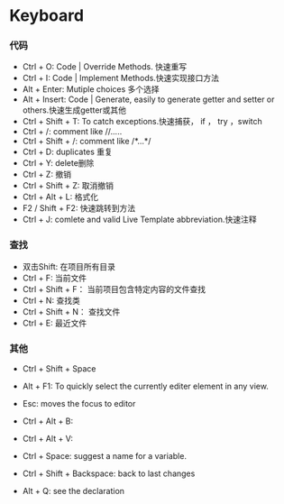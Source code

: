 # Keyboard

###  代码

- Ctrl + O: Code | Override Methods. 快速重写
- Ctrl + I: Code | Implement Methods.快速实现接口方法
- Alt + Enter: Mutiple choices 多个选择
- Alt + Insert: Code | Generate, easily to generate getter and setter or others.快速生成getter或其他
- Ctrl + Shift + T: To catch exceptions.快速捕获， if ， try ，switch
- Ctrl + /: comment like //.....
- Ctrl + Shift +  /: comment like /\*...\*/
- Ctrl + D: duplicates 重复
- Ctrl + Y: delete删除
- Ctrl + Z: 撤销
- Ctrl + Shift + Z: 取消撤销
- Ctrl + Alt + L: 格式化
- F2 / Shift + F2: 快速跳转到方法
- Ctrl + J: comlete and valid Live Template abbreviation.快速注释

### 查找

- 双击Shift: 在项目所有目录
- Ctrl + F: 当前文件
- Ctrl + Shift + F： 当前项目包含特定内容的文件查找
- Ctrl + N: 查找类
- Ctrl + Shift + N： 查找文件
- Ctrl + E: 最近文件

### 其他

- Ctrl + Shift + Space

- Alt + F1: To quickly select the currently editer element in any view.
- Esc: moves the focus to editor
- Ctrl + Alt + B:
- Ctrl + Alt + V:
- Ctrl + Space: suggest a name for a variable.
- Ctrl + Shift + Backspace: back to last changes
- Alt + Q: see the declaration